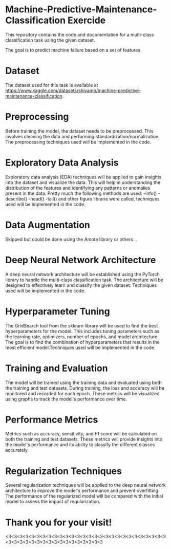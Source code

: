 # Machine-Predictive-Maintenance-Classification Exercide

This repository contains the code and documentation for a multi-class classification task using the given dataset. 

The goal is to predict machine failure based on a set of features.

# Dataset

The dataset used for this task is available at https://www.kaggle.com/datasets/shivamb/machine-predictive-maintenance-classification. 

# Preprocessing

Before training the model, the dataset needs to be preprocessed. This involves cleaning the data and performing standardization/normalization. The preprocessing techniques used will be implemented in the code.


# Exploratory Data Analysis
Exploratory data analysis (EDA) techniques will be applied to gain insights into the dataset and visualize the data. This will help in understanding the distribution of the features and identifying any patterns or anomalies present in the data.
Pretty much the following methods are used:
-info()
-describe()
-head()
-tail()
and other figure librarie were called, techniques used will be implemented in the code.

# Data Augmentation

Skipped but could be done using the Amote library or others...

# Deep Neural Network Architecture

A deep neural network architecture will be established using the PyTorch library to handle the multi-class classification task. The architecture will be designed to effectively learn and classify the given dataset.
Techniques used will be implemented in the code.

# Hyperparameter Tuning

The GridSearch tool from the sklearn library will be used to find the best hyperparameters for the model. This includes tuning parameters such as the learning rate, optimizers, number of epochs, and model architecture. The goal is to find the combination of hyperparameters that results in the most efficient model.Techniques used will be implemented in the code.

# Training and Evaluation
The model will be trained using the training data and evaluated using both the training and test datasets. During training, the loss and accuracy will be monitored and recorded for each epoch. These metrics will be visualized using graphs to track the model's performance over time.

# Performance Metrics
Metrics such as accuracy, sensitivity, and F1 score will be calculated on both the training and test datasets. These metrics will provide insights into the model's performance and its ability to classify the different classes accurately.

# Regularization Techniques
Several regularization techniques will be applied to the deep neural network architecture to improve the model's performance and prevent overfitting. The performance of the regularized model will be compared with the initial model to assess the impact of regularization.

# Thank you for your visit!
<3<3<3<3<3<3<3<3<3<3<3<3<3<3<3<3<3<3<3<3<3<3<3<3<3<3<3<3<3<3<3<3<3<3<3<3<3<3<3<3<3<3<3<3<3
